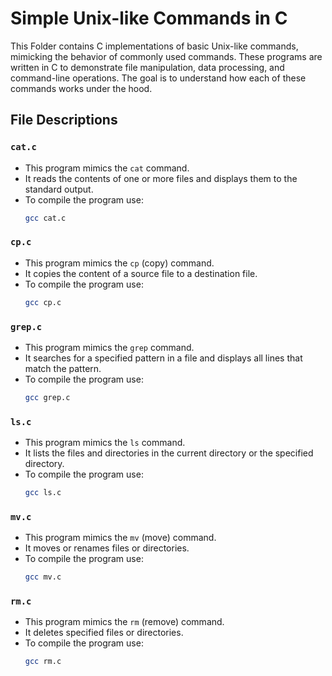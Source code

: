 # Simple Unix-like Commands in C

This Folder contains C implementations of basic Unix-like commands, mimicking the behavior of commonly used commands. These programs are written in C to demonstrate file manipulation, data processing, and command-line operations. The goal is to understand how each of these commands works under the hood.

## File Descriptions

### `cat.c`
- This program mimics the `cat` command.
- It reads the contents of one or more files and displays them to the standard output.
- To compile the program use:
  ```bash
  gcc cat.c
  ```

### `cp.c`
- This program mimics the `cp` (copy) command.
- It copies the content of a source file to a destination file.
- To compile the program use:
  ```bash
  gcc cp.c
  ```

### `grep.c`
- This program mimics the `grep` command.
- It searches for a specified pattern in a file and displays all lines that match the pattern.
- To compile the program use:
  ```bash
  gcc grep.c
  ```

### `ls.c`
- This program mimics the `ls` command.
- It lists the files and directories in the current directory or the specified directory.
- To compile the program use:
  ```bash
  gcc ls.c
  ```

### `mv.c`
- This program mimics the `mv` (move) command.
- It moves or renames files or directories.
- To compile the program use:
  ```bash
  gcc mv.c
  ```

### `rm.c`
- This program mimics the `rm` (remove) command.
- It deletes specified files or directories.
- To compile the program use:
  ```bash
  gcc rm.c
  ```
